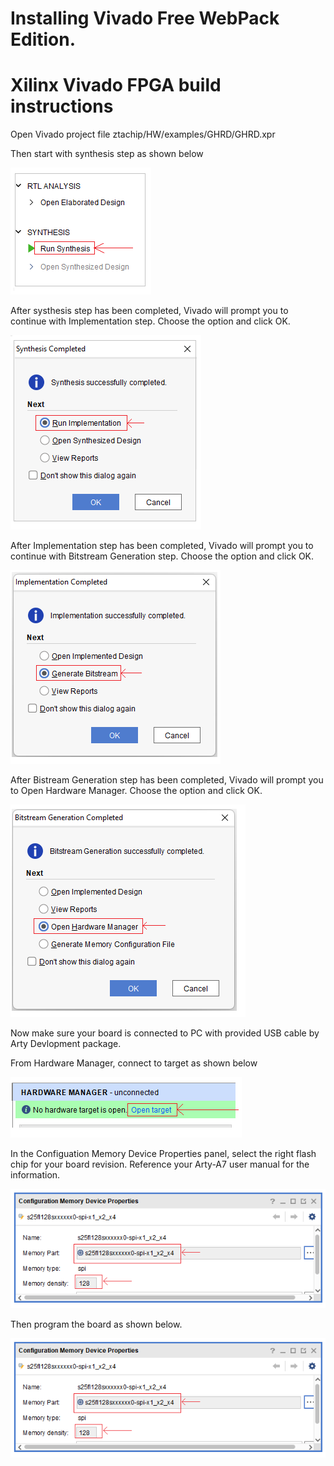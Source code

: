 # Installing Vivado Free WebPack Edition.

# Xilinx Vivado FPGA build instructions

Open Vivado project file ztachip/HW/examples/GHRD/GHRD.xpr

Then start with synthesis step as shown below

![vivado step1](vivado_step1.bmp)

After systhesis step has been completed, Vivado will prompt you to continue with Implementation step. Choose the option and click OK.

![vivado step2](vivado_step2.bmp)

After Implementation step has been completed, Vivado will prompt you to continue with Bitstream Generation step. Choose the option and click OK. 

![vivado step3](vivado_step3.bmp)

After Bistream Generation step has been completed, Vivado will prompt you to Open Hardware Manager. Choose the option and click OK.

![vivado step4](vivado_step4.bmp)

Now make sure your board is connected to PC with provided USB cable by Arty Devlopment package.

From Hardware Manager, connect to target as shown below 

![vivado step5](vivado_step5.bmp)

In the Configuation Memory Device Properties panel, select the right flash chip for your board revision. Reference your Arty-A7 user manual for the information.

![vivado step6](vivado_step6.bmp)

Then program the board as shown below.

![vivado step7](vivado_step6.bmp)



